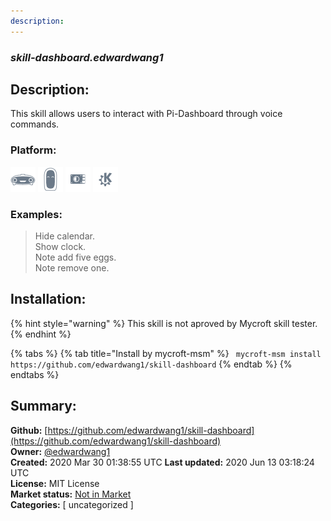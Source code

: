 ```yaml
---
description: 
---
```


### _skill-dashboard.edwardwang1_  
## Description:  
This skill allows users to interact with Pi-Dashboard through voice commands.  
  
  
### Platform:  
 ![Mark I](../.gitbook/assets/mark-1-icon.png)  ![Mark II](../.gitbook/assets/mark-2-icon.png)  ![Picroft](../.gitbook/assets/picroft-icon.png)  ![plasmoid](../.gitbook/assets/kde.png)   
### Examples:  
> Hide calendar.  
> Show clock.  
> Note add five eggs.  
> Note remove one.  
  
## Installation:  
{% hint style="warning" %}
This skill is not aproved by Mycroft skill tester.
{% endhint %}
    
{% tabs %}
{% tab title="Install by mycroft-msm" %}
``` mycroft-msm install https://github.com/edwardwang1/skill-dashboard```
{% endtab %}
  {% endtabs %}
    
## Summary:  
**Github:** [https://github.com/edwardwang1/skill-dashboard](https://github.com/edwardwang1/skill-dashboard)  
**Owner:** [@edwardwang1](https://github.com/edwardwang1)  
**Created:** 2020 Mar 30 01:38:55 UTC  **Last updated:** 2020 Jun 13 03:18:24 UTC  
**License:** MIT License  
**Market status:** [Not in Market](https://market.mycroft.ai/skill/)  
**Categories:** [ uncategorized ]   
